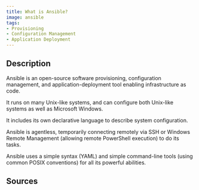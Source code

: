 ```yaml
---
title: What is Ansible?
image: ansible
tags:
- Provisioning
- Configuration Management
- Application Deployment
---
```

## Description

Ansible is an open-source software provisioning, configuration management, and application-deployment tool enabling infrastructure as code.

It runs on many Unix-like systems, and can configure both Unix-like systems as well as Microsoft Windows.

It includes its own declarative language to describe system configuration.

Ansible is agentless, temporarily connecting remotely via SSH or Windows Remote Management (allowing remote PowerShell execution) to do its tasks.

Ansible uses a simple syntax (YAML) and simple command-line tools (using common POSIX conventions) for all its powerful abilities. 

## Sources

[^1]: **Title:** []()<br>
**Publication:** []()<br>
**Date:** <br>
**Author(s):**

[^2]: **Title:** []()<br>
**Publication:** []()<br>
**Date:** <br>
**Author(s):**

[^3]: **Title:** []()<br>
**Publication:** []()<br>
**Date:** <br>
**Author(s):**